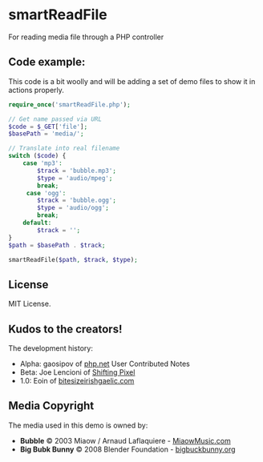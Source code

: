 # smartReadFile

For reading media file through a PHP controller

## Code example:

This code is a bit woolly and will be adding a set of demo files to show it in actions properly.

```php
require_once('smartReadFile.php');

// Get name passed via URL
$code = $_GET['file'];
$basePath = 'media/';

// Translate into real filename
switch ($code) {
    case 'mp3':
        $track = 'bubble.mp3';
        $type = 'audio/mpeg';
        break;
     case 'ogg':
        $track = 'bubble.ogg';
        $type = 'audio/ogg';
        break;
    default:
        $track = '';
}
$path = $basePath . $track;

smartReadFile($path, $track, $type);
```

## License

MIT License.

## Kudos to the creators!

The development history:

* Alpha: gaosipov of [php.net](http://php.net/manual/en/function.readfile.php#86244) User Contributed Notes
* Beta: Joe Lencioni of [Shifting Pixel](http://shiftingpixel.com/)
* 1.0: Eoin of [bitesizeirishgaelic.com](http://www.bitesizeirishgaelic.com/)

## Media Copyright

The media used in this demo is owned by:

* **Bubble** © 2003 Miaow / Arnaud Laflaquiere - [MiaowMusic.com](http://www.miaowmusic.com/)
* **Big Bubk Bunny** © 2008 Blender Foundation - [bigbuckbunny.org](http://www.bigbuckbunny.org/)
